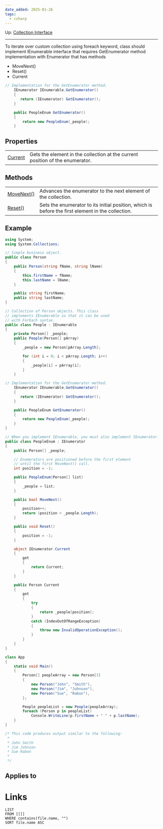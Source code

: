 ```yaml
---
date_added: 2025-01-26
tags:
  - csharp
---
```

Up: [Collection Interface](Collection%20Interface.md)
___

To iterate over custom collection using foreach keyword, class should implement IEnumerable interface that requires GetEnumerator method implementation with Enumerator that has methods
- MoveNext()
- Reset()
- Current


```cs
// Implementation for the GetEnumerator method.
    IEnumerator IEnumerable.GetEnumerator()
    {
       return (IEnumerator) GetEnumerator();
    }

    public PeopleEnum GetEnumerator()
    {
        return new PeopleEnum(_people);
    }
```

## Properties

|   |   |
|---|---|
|[Current](https://learn.microsoft.com/en-us/dotnet/api/system.collections.ienumerator.current?view=net-9.0#system-collections-ienumerator-current)|Gets the element in the collection at the current position of the enumerator.|


## Methods

|                                                                                                                                                         |                                                                                                   |
| ------------------------------------------------------------------------------------------------------------------------------------------------------- | ------------------------------------------------------------------------------------------------- |
| [MoveNext()](https://learn.microsoft.com/en-us/dotnet/api/system.collections.ienumerator.movenext?view=net-9.0#system-collections-ienumerator-movenext) | Advances the enumerator to the next element of the collection.                                    |
| [Reset()](https://learn.microsoft.com/en-us/dotnet/api/system.collections.ienumerator.reset?view=net-9.0#system-collections-ienumerator-reset)          | Sets the enumerator to its initial position, which is before the first element in the collection. |

## Example

```cs
using System;
using System.Collections;

// Simple business object.
public class Person
{
    public Person(string fName, string lName)
    {
        this.firstName = fName;
        this.lastName = lName;
    }

    public string firstName;
    public string lastName;
}

// Collection of Person objects. This class
// implements IEnumerable so that it can be used
// with ForEach syntax.
public class People : IEnumerable
{
    private Person[] _people;
    public People(Person[] pArray)
    {
        _people = new Person[pArray.Length];

        for (int i = 0; i < pArray.Length; i++)
        {
            _people[i] = pArray[i];
        }
    }

// Implementation for the GetEnumerator method.
    IEnumerator IEnumerable.GetEnumerator()
    {
       return (IEnumerator) GetEnumerator();
    }

    public PeopleEnum GetEnumerator()
    {
        return new PeopleEnum(_people);
    }
}

// When you implement IEnumerable, you must also implement IEnumerator.
public class PeopleEnum : IEnumerator
{
    public Person[] _people;

    // Enumerators are positioned before the first element
    // until the first MoveNext() call.
    int position = -1;

    public PeopleEnum(Person[] list)
    {
        _people = list;
    }

    public bool MoveNext()
    {
        position++;
        return (position < _people.Length);
    }

    public void Reset()
    {
        position = -1;
    }

    object IEnumerator.Current
    {
        get
        {
            return Current;
        }
    }

    public Person Current
    {
        get
        {
            try
            {
                return _people[position];
            }
            catch (IndexOutOfRangeException)
            {
                throw new InvalidOperationException();
            }
        }
    }
}

class App
{
    static void Main()
    {
        Person[] peopleArray = new Person[3]
        {
            new Person("John", "Smith"),
            new Person("Jim", "Johnson"),
            new Person("Sue", "Rabon"),
        };

        People peopleList = new People(peopleArray);
        foreach (Person p in peopleList)
            Console.WriteLine(p.firstName + " " + p.lastName);
    }
}

/* This code produces output similar to the following:
 *
 * John Smith
 * Jim Johnson
 * Sue Rabon
 *
 */
```
## Applies to
# Links
```dataview
LIST
FROM [[]]
WHERE contains(file.name, "")
SORT file.name ASC
```
